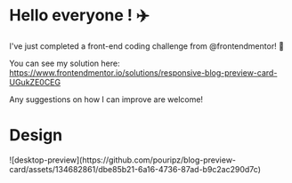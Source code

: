 # Hello everyone ! ✈️

I've just completed a front-end coding challenge from @frontendmentor! 🎉

You can see my solution here: https://www.frontendmentor.io/solutions/responsive-blog-preview-card-UGukZE0CEG

Any suggestions on how I can improve are welcome!

<h1>Design</h1> 
![desktop-preview](https://github.com/pouripz/blog-preview-card/assets/134682861/dbe85b21-6a16-4736-87ad-b9c2ac290d7c)
